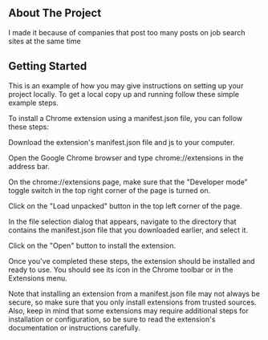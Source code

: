 <!-- ABOUT THE PROJECT -->
## About The Project

I made it because of companies that post too many posts on job search sites at the same time

<!-- GETTING STARTED -->
## Getting Started

This is an example of how you may give instructions on setting up your project locally.
To get a local copy up and running follow these simple example steps.

To install a Chrome extension using a manifest.json file, you can follow these steps:

Download the extension's manifest.json file and js to your computer.

Open the Google Chrome browser and type chrome://extensions in the address bar.

On the chrome://extensions page, make sure that the "Developer mode" toggle switch in the top right corner of the page is turned on.

Click on the "Load unpacked" button in the top left corner of the page.

In the file selection dialog that appears, navigate to the directory that contains the manifest.json file that you downloaded earlier, and select it.

Click on the "Open" button to install the extension.

Once you've completed these steps, the extension should be installed and ready to use. You should see its icon in the Chrome toolbar or in the Extensions menu.

Note that installing an extension from a manifest.json file may not always be secure, so make sure that you only install extensions from trusted sources. Also, keep in mind that some extensions may require additional steps for installation or configuration, so be sure to read the extension's documentation or instructions carefully.
